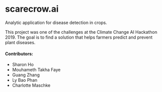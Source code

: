 # scarecrow.ai

Analytic application for disease detection in crops. 

This project was one of the challenges at the Climate Change AI Hackathon 2019. The goal is to find a solution that helps farmers predict and prevent plant diseases.

#### Contributors:

- Sharon Ho
- Mouhameth Takha Faye
- Guang Zhang 
- Ly Bao Phan
- Charlotte Maschke

